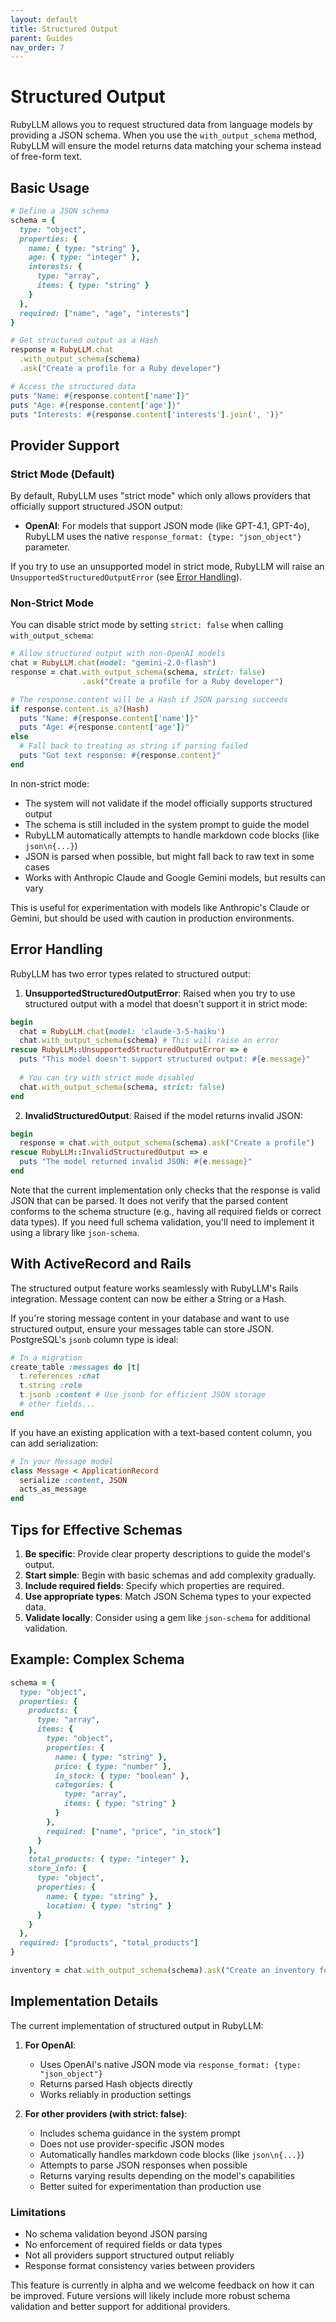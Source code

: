 ```yaml
---
layout: default
title: Structured Output
parent: Guides
nav_order: 7
---
```


# Structured Output

RubyLLM allows you to request structured data from language models by providing a JSON schema. When you use the `with_output_schema` method, RubyLLM will ensure the model returns data matching your schema instead of free-form text.

## Basic Usage

```ruby
# Define a JSON schema
schema = {
  type: "object",
  properties: {
    name: { type: "string" },
    age: { type: "integer" },
    interests: { 
      type: "array", 
      items: { type: "string" }
    }
  },
  required: ["name", "age", "interests"]
}

# Get structured output as a Hash
response = RubyLLM.chat
  .with_output_schema(schema)
  .ask("Create a profile for a Ruby developer")

# Access the structured data
puts "Name: #{response.content['name']}"
puts "Age: #{response.content['age']}"
puts "Interests: #{response.content['interests'].join(', ')}"
```

## Provider Support

### Strict Mode (Default)

By default, RubyLLM uses "strict mode" which only allows providers that officially support structured JSON output:

- **OpenAI**: For models that support JSON mode (like GPT-4.1, GPT-4o), RubyLLM uses the native `response_format: {type: "json_object"}` parameter.

If you try to use an unsupported model in strict mode, RubyLLM will raise an `UnsupportedStructuredOutputError` (see [Error Handling](#error-handling)).

### Non-Strict Mode

You can disable strict mode by setting `strict: false` when calling `with_output_schema`:

```ruby
# Allow structured output with non-OpenAI models
chat = RubyLLM.chat(model: "gemini-2.0-flash")
response = chat.with_output_schema(schema, strict: false)
                .ask("Create a profile for a Ruby developer")

# The response.content will be a Hash if JSON parsing succeeds
if response.content.is_a?(Hash)
  puts "Name: #{response.content['name']}"
  puts "Age: #{response.content['age']}"
else
  # Fall back to treating as string if parsing failed
  puts "Got text response: #{response.content}"
end
```

In non-strict mode:
- The system will not validate if the model officially supports structured output
- The schema is still included in the system prompt to guide the model
- RubyLLM automatically attempts to handle markdown code blocks (like ````json\n{...}````)
- JSON is parsed when possible, but might fall back to raw text in some cases
- Works with Anthropic Claude and Google Gemini models, but results can vary

This is useful for experimentation with models like Anthropic's Claude or Gemini, but should be used with caution in production environments.

## Error Handling

RubyLLM has two error types related to structured output:

1. **UnsupportedStructuredOutputError**: Raised when you try to use structured output with a model that doesn't support it in strict mode:

```ruby
begin
  chat = RubyLLM.chat(model: 'claude-3-5-haiku')
  chat.with_output_schema(schema) # This will raise an error
rescue RubyLLM::UnsupportedStructuredOutputError => e
  puts "This model doesn't support structured output: #{e.message}"
  
  # You can try with strict mode disabled
  chat.with_output_schema(schema, strict: false)
end
```

2. **InvalidStructuredOutput**: Raised if the model returns invalid JSON:

```ruby
begin
  response = chat.with_output_schema(schema).ask("Create a profile")
rescue RubyLLM::InvalidStructuredOutput => e
  puts "The model returned invalid JSON: #{e.message}"
end
```

Note that the current implementation only checks that the response is valid JSON that can be parsed. It does not verify that the parsed content conforms to the schema structure (e.g., having all required fields or correct data types). If you need full schema validation, you'll need to implement it using a library like `json-schema`.

## With ActiveRecord and Rails

The structured output feature works seamlessly with RubyLLM's Rails integration. Message content can now be either a String or a Hash.

If you're storing message content in your database and want to use structured output, ensure your messages table can store JSON. PostgreSQL's `jsonb` column type is ideal:

```ruby
# In a migration
create_table :messages do |t|
  t.references :chat
  t.string :role
  t.jsonb :content # Use jsonb for efficient JSON storage
  # other fields...
end
```

If you have an existing application with a text-based content column, you can add serialization:

```ruby
# In your Message model
class Message < ApplicationRecord
  serialize :content, JSON
  acts_as_message
end
```

## Tips for Effective Schemas

1. **Be specific**: Provide clear property descriptions to guide the model's output.
2. **Start simple**: Begin with basic schemas and add complexity gradually.
3. **Include required fields**: Specify which properties are required.
4. **Use appropriate types**: Match JSON Schema types to your expected data.
5. **Validate locally**: Consider using a gem like `json-schema` for additional validation.

## Example: Complex Schema

```ruby
schema = {
  type: "object",
  properties: {
    products: {
      type: "array",
      items: {
        type: "object",
        properties: {
          name: { type: "string" },
          price: { type: "number" },
          in_stock: { type: "boolean" },
          categories: {
            type: "array",
            items: { type: "string" }
          }
        },
        required: ["name", "price", "in_stock"]
      }
    },
    total_products: { type: "integer" },
    store_info: {
      type: "object",
      properties: {
        name: { type: "string" },
        location: { type: "string" }
      }
    }
  },
  required: ["products", "total_products"]
}

inventory = chat.with_output_schema(schema).ask("Create an inventory for a Ruby gem store")
```

## Implementation Details

The current implementation of structured output in RubyLLM:

1. **For OpenAI**: 
   - Uses OpenAI's native JSON mode via `response_format: {type: "json_object"}`
   - Returns parsed Hash objects directly
   - Works reliably in production settings

2. **For other providers (with strict: false)**:
   - Includes schema guidance in the system prompt
   - Does not use provider-specific JSON modes
   - Automatically handles markdown code blocks (like ````json\n{...}````)
   - Attempts to parse JSON responses when possible
   - Returns varying results depending on the model's capabilities
   - Better suited for experimentation than production use

### Limitations

- No schema validation beyond JSON parsing
- No enforcement of required fields or data types
- Not all providers support structured output reliably
- Response format consistency varies between providers

This feature is currently in alpha and we welcome feedback on how it can be improved. Future versions will likely include more robust schema validation and better support for additional providers.